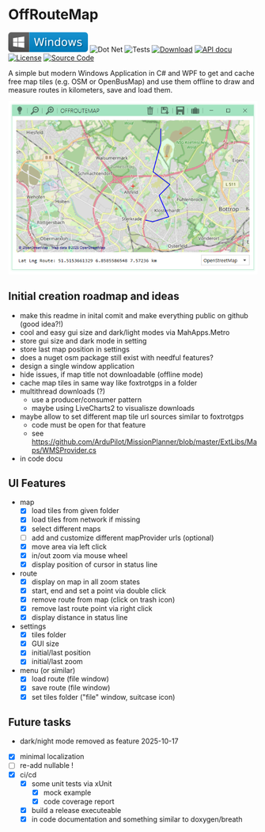 # OffRouteMap

![Windows badge](docs/badge-windows.svg)
![Dot Net](https://github.com/no-go/OffRouteMap/actions/workflows/dotnet-desktop.yml/badge.svg)
![Tests](https://github.com/no-go/OffRouteMap/actions/workflows/tests.yml/badge.svg)
[![Download](https://img.shields.io/badge/Download-x64-blue)](https://github.com/no-go/OffRouteMap/releases/latest/download/OffRouteMap.exe)
[![API docu](https://github.com/no-go/OffRouteMap/actions/workflows/docs.yml/badge.svg)](https://no-go.github.io/OffRouteMap/)
[![License](https://img.shields.io/badge/license-BSD%202-yellowgreen)](https://github.com/no-go/OffRouteMap/blob/main/LICENSE.txt)
[![Source Code](https://img.shields.io/badge/source%20code-github-orange)](https://github.com/no-go/OffRouteMap/)

A simple but modern Windows Application in C# and WPF to get and cache free
map tiles (e.g. OSM or OpenBusMap) and use them offline to draw and measure routes
in kilometers, save and load them.

![Screenshot](docs/screenshot.png)

## Initial creation roadmap and ideas 

- make this readme in inital comit and make everything public on github (good idea?!)
- cool and easy gui size and dark/light modes via MahApps.Metro
- store gui size and dark mode in setting
- store last map position in settings
- does a nuget osm package still exist with needful features?
- design a single window application
- hide issues, if map title not downloadable (offline mode)
- cache map tiles in same way like foxtrotgps in a folder
- multithread downloads (?)
  - use a producer/consumer pattern 
  - maybe using LiveCharts2 to visualisze downloads
- maybe allow to set different map tile url sources similar to foxtrotgps
  - code must be open for that feature
  - see https://github.com/ArduPilot/MissionPlanner/blob/master/ExtLibs/Maps/WMSProvider.cs
- in code docu 

## UI Features

- map
  - [x] load tiles from given folder
  - [x] load tiles from network if missing 
  - [x] select different maps
  - [ ] add and customize different mapProvider urls (optional)
  - [x] move area via left click
  - [x] in/out zoom via mouse wheel
  - [x] display position of cursor in status line
- route
  - [x] display on map in all zoom states
  - [x] start, end and set a point via double click
  - [x] remove route from map (click on trash icon)
  - [x] remove last route point via right click
  - [x] display distance in status line
- settings
  - [x] tiles folder
  - [x] GUI size
  - [x] initial/last position
  - [x] initial/last zoom
- menu (or similar)
  - [x] load route (file window)
  - [x] save route (file window)
  - [x] set tiles folder ("file" window, suitcase icon)

## Future tasks

- dark/night mode removed as feature 2025-10-17
- [x] minimal localization
- [ ] re-add nullable !
- [x] ci/cd
  - [x] some unit tests via xUnit
    - [x] mock example
    - [x] code coverage report
  - [x] build a release executeable
  - [x] in code documentation and something similar to doxygen/breath

